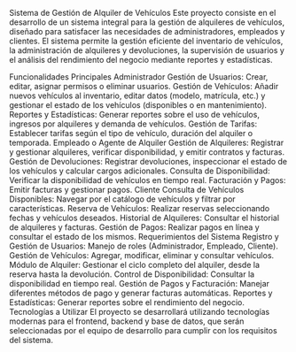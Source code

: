 Sistema de Gestión de Alquiler de Vehículos
Este proyecto consiste en el desarrollo de un sistema integral para la gestión de alquileres de vehículos, diseñado para satisfacer las necesidades de administradores, empleados y clientes. El sistema permite la gestión eficiente del inventario de vehículos, la administración de alquileres y devoluciones, la supervisión de usuarios y el análisis del rendimiento del negocio mediante reportes y estadísticas.

Funcionalidades Principales
Administrador
Gestión de Usuarios: Crear, editar, asignar permisos o eliminar usuarios.
Gestión de Vehículos: Añadir nuevos vehículos al inventario, editar datos (modelo, matrícula, etc.) y gestionar el estado de los vehículos (disponibles o en mantenimiento).
Reportes y Estadísticas: Generar reportes sobre el uso de vehículos, ingresos por alquileres y demanda de vehículos.
Gestión de Tarifas: Establecer tarifas según el tipo de vehículo, duración del alquiler o temporada.
Empleado o Agente de Alquiler
Gestión de Alquileres: Registrar y gestionar alquileres, verificar disponibilidad, y emitir contratos y facturas.
Gestión de Devoluciones: Registrar devoluciones, inspeccionar el estado de los vehículos y calcular cargos adicionales.
Consulta de Disponibilidad: Verificar la disponibilidad de vehículos en tiempo real.
Facturación y Pagos: Emitir facturas y gestionar pagos.
Cliente
Consulta de Vehículos Disponibles: Navegar por el catálogo de vehículos y filtrar por características.
Reserva de Vehículos: Realizar reservas seleccionando fechas y vehículos deseados.
Historial de Alquileres: Consultar el historial de alquileres y facturas.
Gestión de Pagos: Realizar pagos en línea y consultar el estado de los mismos.
Requerimientos del Sistema
Registro y Gestión de Usuarios: Manejo de roles (Administrador, Empleado, Cliente).
Gestión de Vehículos: Agregar, modificar, eliminar y consultar vehículos.
Módulo de Alquiler: Gestionar el ciclo completo del alquiler, desde la reserva hasta la devolución.
Control de Disponibilidad: Consultar la disponibilidad en tiempo real.
Gestión de Pagos y Facturación: Manejar diferentes métodos de pago y generar facturas automáticas.
Reportes y Estadísticas: Generar reportes sobre el rendimiento del negocio.
Tecnologías a Utilizar
El proyecto se desarrollará utilizando tecnologías modernas para el frontend, backend y base de datos, que serán seleccionadas por el equipo de desarrollo para cumplir con los requisitos del sistema.